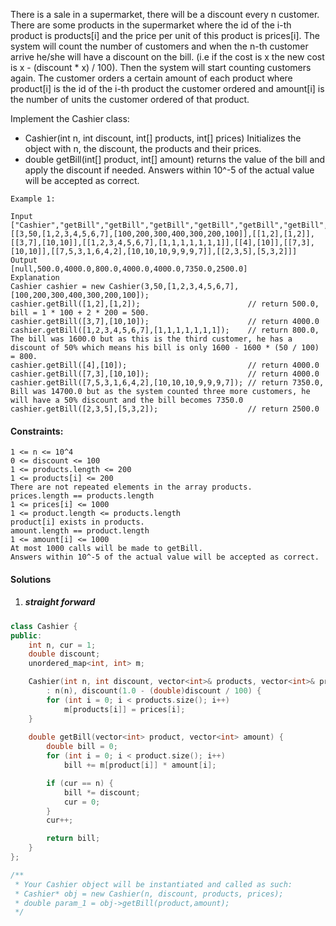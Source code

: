 There is a sale in a supermarket, there will be a discount every n customer.
There are some products in the supermarket where the id of the i-th product is products[i] and the price per unit of this product is prices[i].
The system will count the number of customers and when the n-th customer arrive he/she will have a discount on the bill. (i.e if the cost is x the new cost is x - (discount * x) / 100). Then the system will start counting customers again.
The customer orders a certain amount of each product where product[i] is the id of the i-th product the customer ordered and amount[i] is the number of units the customer ordered of that product.

Implement the Cashier class:

-    Cashier(int n, int discount, int[] products, int[] prices) Initializes the object with n, the discount, the products and their prices.
-    double getBill(int[] product, int[] amount) returns the value of the bill and apply the discount if needed. Answers within 10^-5 of the actual value will be accepted as correct.

 

```
Example 1:

Input
["Cashier","getBill","getBill","getBill","getBill","getBill","getBill","getBill"]
[[3,50,[1,2,3,4,5,6,7],[100,200,300,400,300,200,100]],[[1,2],[1,2]],[[3,7],[10,10]],[[1,2,3,4,5,6,7],[1,1,1,1,1,1,1]],[[4],[10]],[[7,3],[10,10]],[[7,5,3,1,6,4,2],[10,10,10,9,9,9,7]],[[2,3,5],[5,3,2]]]
Output
[null,500.0,4000.0,800.0,4000.0,4000.0,7350.0,2500.0]
Explanation
Cashier cashier = new Cashier(3,50,[1,2,3,4,5,6,7],[100,200,300,400,300,200,100]);
cashier.getBill([1,2],[1,2]);                        // return 500.0, bill = 1 * 100 + 2 * 200 = 500.
cashier.getBill([3,7],[10,10]);                      // return 4000.0
cashier.getBill([1,2,3,4,5,6,7],[1,1,1,1,1,1,1]);    // return 800.0, The bill was 1600.0 but as this is the third customer, he has a discount of 50% which means his bill is only 1600 - 1600 * (50 / 100) = 800.
cashier.getBill([4],[10]);                           // return 4000.0
cashier.getBill([7,3],[10,10]);                      // return 4000.0
cashier.getBill([7,5,3,1,6,4,2],[10,10,10,9,9,9,7]); // return 7350.0, Bill was 14700.0 but as the system counted three more customers, he will have a 50% discount and the bill becomes 7350.0
cashier.getBill([2,3,5],[5,3,2]);                    // return 2500.0
```
 

#### Constraints:

    1 <= n <= 10^4
    0 <= discount <= 100
    1 <= products.length <= 200
    1 <= products[i] <= 200
    There are not repeated elements in the array products.
    prices.length == products.length
    1 <= prices[i] <= 1000
    1 <= product.length <= products.length
    product[i] exists in products.
    amount.length == product.length
    1 <= amount[i] <= 1000
    At most 1000 calls will be made to getBill.
    Answers within 10^-5 of the actual value will be accepted as correct.

#### Solutions

1. ##### straight forward


```cpp
class Cashier {
public:
    int n, cur = 1;
    double discount;
    unordered_map<int, int> m;

    Cashier(int n, int discount, vector<int>& products, vector<int>& prices)
        : n(n), discount(1.0 - (double)discount / 100) {
        for (int i = 0; i < products.size(); i++)
            m[products[i]] = prices[i];
    }
    
    double getBill(vector<int> product, vector<int> amount) {
        double bill = 0;
        for (int i = 0; i < product.size(); i++)
            bill += m[product[i]] * amount[i];

        if (cur == n) {
            bill *= discount;
            cur = 0;
        }
        cur++;

        return bill;
    }
};

/**
 * Your Cashier object will be instantiated and called as such:
 * Cashier* obj = new Cashier(n, discount, products, prices);
 * double param_1 = obj->getBill(product,amount);
 */
```